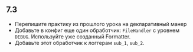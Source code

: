 ## 7.3

* Перепишите практику из прошлого урока на декларативный манер
* Добавьте в конфиг еще один обработчик: `FileHandler` с уровнем `DEBUG`. Используйте уже созданный Formatter.
* Добавьте этот обработчик к логгерам `sub_1`, `sub_2`.